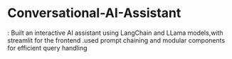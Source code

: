 # Conversational-AI-Assistant
: Built an interactive AI assistant using LangChain and LLama models,with streamlit for the frontend .used prompt chaining and modular components for efficient query handling
